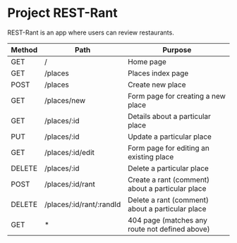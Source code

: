 # Project REST-Rant

REST-Rant is an app where users can review restaurants.

| Method     | Path                     | Purpose                                                  |
| -----------| -------------------------| ---------------------------------------------------------|
| GET        | /                        | Home page                                                |
| GET        | /places                  | Places index page                                        |
| POST       | /places                  | Create new place                                         |
| GET        | /places/new              | Form page for creating a new place                       |
| GET        | /places/:id              | Details about a particular place                         |
| PUT        | /places/:id              | Update a particular place                                |
| GET        | /places/:id/edit         | Form page for editing an existing place                  |
| DELETE     | /places/:id              | Delete a particular place                                |
| POST       | /places/:id/rant         | Create a rant (comment) about a particular place         |
| DELETE     | /places/:id/rant/:randId | Delete a rant (comment) about a particular place         |
| GET        | *                        | 404 page (matches any route not defined above)           |